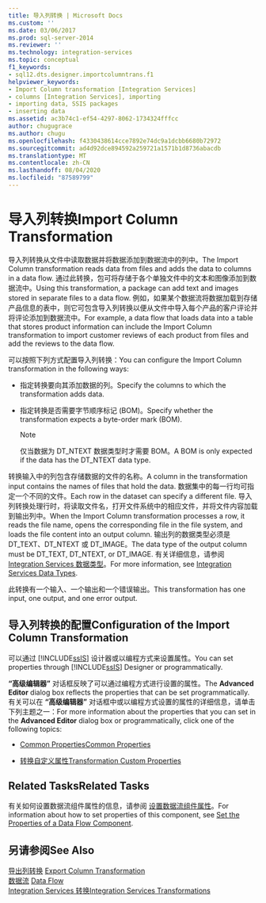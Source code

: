 ```yaml
---
title: 导入列转换 | Microsoft Docs
ms.custom: ''
ms.date: 03/06/2017
ms.prod: sql-server-2014
ms.reviewer: ''
ms.technology: integration-services
ms.topic: conceptual
f1_keywords:
- sql12.dts.designer.importcolumntrans.f1
helpviewer_keywords:
- Import Column transformation [Integration Services]
- columns [Integration Services], importing
- importing data, SSIS packages
- inserting data
ms.assetid: ac3b74c1-ef54-4297-8062-1734324fffcc
author: chugugrace
ms.author: chugu
ms.openlocfilehash: f4330438614cce7892e74dc9a1dcbb6680b72972
ms.sourcegitcommit: ad4d92dce894592a259721a1571b1d8736abacdb
ms.translationtype: MT
ms.contentlocale: zh-CN
ms.lasthandoff: 08/04/2020
ms.locfileid: "87589799"
---
```

# <a name="import-column-transformation"></a><span data-ttu-id="0b8a1-102">导入列转换</span><span class="sxs-lookup"><span data-stu-id="0b8a1-102">Import Column Transformation</span></span>
  <span data-ttu-id="0b8a1-103">导入列转换从文件中读取数据并将数据添加到数据流中的列中。</span><span class="sxs-lookup"><span data-stu-id="0b8a1-103">The Import Column transformation reads data from files and adds the data to columns in a data flow.</span></span> <span data-ttu-id="0b8a1-104">通过此转换，包可将存储于各个单独文件中的文本和图像添加到数据流中。</span><span class="sxs-lookup"><span data-stu-id="0b8a1-104">Using this transformation, a package can add text and images stored in separate files to a data flow.</span></span> <span data-ttu-id="0b8a1-105">例如，如果某个数据流将数据加载到存储产品信息的表中，则它可包含导入列转换以便从文件中导入每个产品的客户评论并将评论添加到数据流中。</span><span class="sxs-lookup"><span data-stu-id="0b8a1-105">For example, a data flow that loads data into a table that stores product information can include the Import Column transformation to import customer reviews of each product from files and add the reviews to the data flow.</span></span>  
  
 <span data-ttu-id="0b8a1-106">可以按照下列方式配置导入列转换：</span><span class="sxs-lookup"><span data-stu-id="0b8a1-106">You can configure the Import Column transformation in the following ways:</span></span>  
  
-   <span data-ttu-id="0b8a1-107">指定转换要向其添加数据的列。</span><span class="sxs-lookup"><span data-stu-id="0b8a1-107">Specify the columns to which the transformation adds data.</span></span>  
  
-   <span data-ttu-id="0b8a1-108">指定转换是否需要字节顺序标记 (BOM)。</span><span class="sxs-lookup"><span data-stu-id="0b8a1-108">Specify whether the transformation expects a byte-order mark (BOM).</span></span>  
  
    > [!NOTE]  
    >  <span data-ttu-id="0b8a1-109">仅当数据为 DT_NTEXT 数据类型时才需要 BOM。</span><span class="sxs-lookup"><span data-stu-id="0b8a1-109">A BOM is only expected if the data has the DT_NTEXT data type.</span></span>  
  
 <span data-ttu-id="0b8a1-110">转换输入中的列包含存储数据的文件的名称。</span><span class="sxs-lookup"><span data-stu-id="0b8a1-110">A column in the transformation input contains the names of files that hold the data.</span></span> <span data-ttu-id="0b8a1-111">数据集中的每一行均可指定一个不同的文件。</span><span class="sxs-lookup"><span data-stu-id="0b8a1-111">Each row in the dataset can specify a different file.</span></span> <span data-ttu-id="0b8a1-112">导入列转换处理行时，将读取文件名，打开文件系统中的相应文件，并将文件内容加载到输出列中。</span><span class="sxs-lookup"><span data-stu-id="0b8a1-112">When the Import Column transformation processes a row, it reads the file name, opens the corresponding file in the file system, and loads the file content into an output column.</span></span> <span data-ttu-id="0b8a1-113">输出列的数据类型必须是 DT_TEXT、DT_NTEXT 或 DT_IMAGE。</span><span class="sxs-lookup"><span data-stu-id="0b8a1-113">The data type of the output column must be DT_TEXT, DT_NTEXT, or DT_IMAGE.</span></span> <span data-ttu-id="0b8a1-114">有关详细信息，请参阅 [Integration Services 数据类型](../integration-services-data-types.md)。</span><span class="sxs-lookup"><span data-stu-id="0b8a1-114">For more information, see [Integration Services Data Types](../integration-services-data-types.md).</span></span>  
  
 <span data-ttu-id="0b8a1-115">此转换有一个输入、一个输出和一个错误输出。</span><span class="sxs-lookup"><span data-stu-id="0b8a1-115">This transformation has one input, one output, and one error output.</span></span>  
  
## <a name="configuration-of-the-import-column-transformation"></a><span data-ttu-id="0b8a1-116">导入列转换的配置</span><span class="sxs-lookup"><span data-stu-id="0b8a1-116">Configuration of the Import Column Transformation</span></span>  
 <span data-ttu-id="0b8a1-117">可以通过 [!INCLUDE[ssIS](../../../includes/ssis-md.md)] 设计器或以编程方式来设置属性。</span><span class="sxs-lookup"><span data-stu-id="0b8a1-117">You can set properties through [!INCLUDE[ssIS](../../../includes/ssis-md.md)] Designer or programmatically.</span></span>  
  
 <span data-ttu-id="0b8a1-118">**“高级编辑器”** 对话框反映了可以通过编程方式进行设置的属性。</span><span class="sxs-lookup"><span data-stu-id="0b8a1-118">The **Advanced Editor** dialog box reflects the properties that can be set programmatically.</span></span> <span data-ttu-id="0b8a1-119">有关可以在 **“高级编辑器”** 对话框中或以编程方式设置的属性的详细信息，请单击下列主题之一：</span><span class="sxs-lookup"><span data-stu-id="0b8a1-119">For more information about the properties that you can set in the **Advanced Editor** dialog box or programmatically, click one of the following topics:</span></span>  
  
-   [<span data-ttu-id="0b8a1-120">Common Properties</span><span class="sxs-lookup"><span data-stu-id="0b8a1-120">Common Properties</span></span>](../../common-properties.md)  
  
-   [<span data-ttu-id="0b8a1-121">转换自定义属性</span><span class="sxs-lookup"><span data-stu-id="0b8a1-121">Transformation Custom Properties</span></span>](transformation-custom-properties.md)  
  
## <a name="related-tasks"></a><span data-ttu-id="0b8a1-122">Related Tasks</span><span class="sxs-lookup"><span data-stu-id="0b8a1-122">Related Tasks</span></span>  
 <span data-ttu-id="0b8a1-123">有关如何设置数据流组件属性的信息，请参阅 [设置数据流组件属性](../set-the-properties-of-a-data-flow-component.md)。</span><span class="sxs-lookup"><span data-stu-id="0b8a1-123">For information about how to set properties of this component, see [Set the Properties of a Data Flow Component](../set-the-properties-of-a-data-flow-component.md).</span></span>  
  
## <a name="see-also"></a><span data-ttu-id="0b8a1-124">另请参阅</span><span class="sxs-lookup"><span data-stu-id="0b8a1-124">See Also</span></span>  
 <span data-ttu-id="0b8a1-125">[导出列转换](export-column-transformation.md) </span><span class="sxs-lookup"><span data-stu-id="0b8a1-125">[Export Column Transformation](export-column-transformation.md) </span></span>  
 <span data-ttu-id="0b8a1-126">[数据流](../data-flow.md) </span><span class="sxs-lookup"><span data-stu-id="0b8a1-126">[Data Flow](../data-flow.md) </span></span>  
 [<span data-ttu-id="0b8a1-127">Integration Services 转换</span><span class="sxs-lookup"><span data-stu-id="0b8a1-127">Integration Services Transformations</span></span>](integration-services-transformations.md)  
  
  
